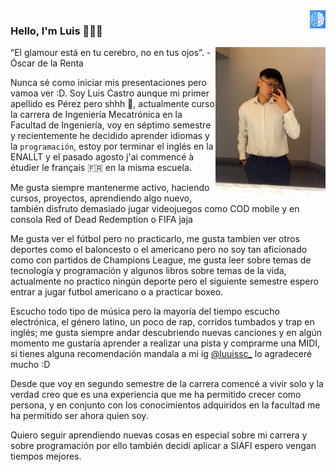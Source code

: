 <img src="siafi.png" alt="Texto alternativo" style="width: 5%; float: right;">

### Hello, I'm Luis 🧑🏽‍💻
<img src="my_profile.png" alt="Texto alternativo" style="width: 35%; float: right;">

<span style="font-size: 14px;">“El glamour está en tu cerebro, no en tus ojos”. - Óscar de la Renta</span>

Nunca sé como iniciar mis presentaciones pero vamoa ver :D.
Soy Luis Castro aunque mi primer apellido es Pérez pero shhh 🫢, actualmente curso la carrera de Ingeniería Mecatrónica en la Facultad de Ingeniería, voy en séptimo semestre y recientemente he decidido aprender idiomas y la `programación`, estoy por terminar el inglés en la ENALLT y el pasado agosto j'ai commencé à étudier le français 🇫🇷 en la misma escuela. 

Me gusta siempre mantenerme activo, haciendo cursos, proyectos, aprendiendo algo nuevo, también disfruto demasiado jugar videojuegos como COD mobile y en consola Red of Dead Redemption o FIFA jaja

Me gusta ver el fútbol pero no practicarlo, me gusta tambíen ver otros deportes como el baloncesto o el americano pero no soy tan aficionado como con partidos de Champions League, me gusta leer sobre temas de tecnología y programación y algunos libros sobre temas de la vida, actualmente no practico ningún deporte pero el siguiente semestre espero entrar a jugar futbol americano o a practicar boxeo. 

Escucho todo tipo de música pero la mayoría del tiempo escucho electrónica, el género latino, un poco de rap, corridos tumbados y trap en inglés; me gusta siempre andar descubriendo nuevas canciones y en algún momento me gustaría aprender a realizar una pista y comprarme una MIDI, si tienes alguna recomendación mandala a mi ig [@luuissc_](https://www.instagram.com/luuissc_/) lo agradeceré mucho :D

Desde que voy en segundo semestre de la carrera comencé a vivir solo y la verdad creo que es una experiencia que me ha permitido crecer como persona, y en conjunto con los conocimientos adquiridos en la facultad me ha permitido ser ahora quien soy. 

Quiero seguir aprendiendo nuevas cosas en especial sobre mi carrera y sobre programación por ello también decidí aplicar a SIAFI espero vengan tiempos mejores. 
